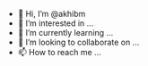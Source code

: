 - 👋 Hi, I’m @akhibm
- 👀 I’m interested in ...
- 🌱 I’m currently learning ...
- 💞️ I’m looking to collaborate on ...
- 📫 How to reach me ...

<!---
akhibm/akhibm is a ✨ special ✨ repository because its `README.md` (this file) appears on your GitHub profile.
You can click the Preview link to take a look at your changes.
--->
